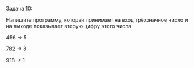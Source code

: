 Задача 10: 

Напишите программу, которая принимает на
вход трёхзначное число и на выходе показывает вторую
цифру этого числа.

456 -> 5

782 -> 8

918 -> 1